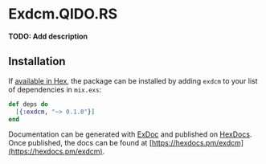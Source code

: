 # Exdcm.QIDO.RS

**TODO: Add description**

## Installation

If [available in Hex](https://hex.pm/docs/publish), the package can be installed
by adding `exdcm` to your list of dependencies in `mix.exs`:

```elixir
def deps do
  [{:exdcm, "~> 0.1.0"}]
end
```

Documentation can be generated with [ExDoc](https://github.com/elixir-lang/ex_doc)
and published on [HexDocs](https://hexdocs.pm). Once published, the docs can
be found at [https://hexdocs.pm/exdcm](https://hexdocs.pm/exdcm).

